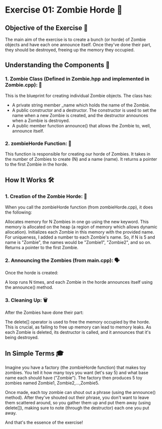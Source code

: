 # Exercise 01: Zombie Horde 🧟
## Objective of the Exercise 🎯
The main aim of the exercise is to create a bunch (or horde) of Zombie objects and have each one announce itself. Once they've done their part, they should be destroyed, freeing up the memory they occupied.

## Understanding the Components 🧩
### 1. Zombie Class (Defined in Zombie.hpp and implemented in Zombie.cpp): 🧟

This is the blueprint for creating individual Zombie objects. The class has:

- A private string member _name which holds the name of the Zombie.
- A public constructor and a destructor. The constructor is used to set the name when a new Zombie is created, and the destructor announces when a Zombie is destroyed.
- A public member function announce() that allows the Zombie to, well, announce itself.

### 2. zombieHorde Function: 🧟

This function is responsible for creating our horde of Zombies. It takes in the number of Zombies to create (N) and a name (name). It returns a pointer to the first Zombie in the horde.

## How It Works 🛠️
### 1. Creation of the Zombie Horde: 🧟

When you call the zombieHorde function (from zombieHorde.cpp), it does the following:

Allocates memory for N Zombies in one go using the new keyword. This memory is allocated on the heap (a region of memory which allows dynamic allocation).
Initializes each Zombie in this memory with the provided name. For uniqueness, I added a number to each Zombie's name. So, if N is 5 and name is "Zombie", the names would be "Zombie1", "Zombie2", and so on.
Returns a pointer to the first Zombie.

### 2. Announcing the Zombies (from main.cpp): 🗣️

Once the horde is created:

A loop runs N times, and each Zombie in the horde announces itself using the announce() method.

### 3. Cleaning Up: 🗑️

After the Zombies have done their part:

The delete[] operator is used to free the memory occupied by the horde. This is crucial, as failing to free up memory can lead to memory leaks.
As each Zombie is deleted, its destructor is called, and it announces that it's being destroyed.

## In Simple Terms 🎓
Imagine you have a factory (the zombieHorde function) that makes toy zombies. You tell it how many toys you want (let's say 5) and what base name each should have ("Zombie"). The factory then produces 5 toy zombies named Zombie1, Zombie2,...,Zombie5.

Once made, each toy zombie can shout out a phrase (using the announce() method). After they've shouted out their phrase, you don't want to leave them scattered around, so you gather them up and put them away (using delete[]), making sure to note (through the destructor) each one you put away.

And that's the essence of the exercise!